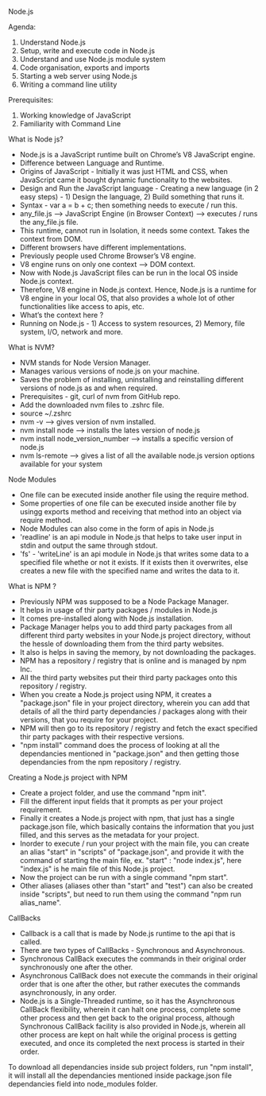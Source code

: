 Node.js

Agenda:
1. Understand Node.js
2. Setup, write and execute code in Node.js
3. Understand and use Node.js module system
4. Code organisation, exports and imports
5. Starting a web server using Node.js
6. Writing a command line utility

Prerequisites:
1. Working knowledge of JavaScript
2. Familiarity with Command Line

What is Node js?
- Node.js is a JavaScript runtime built on Chrome’s V8 JavaScript engine.
- Difference between Language and Runtime.
- Origins of JavaScript - Initially it was just HTML and CSS, when JavaScript came it bought dynamic functionality to the websites.
- Design and Run the JavaScript language - Creating a new language (in 2 easy steps) - 1) Design the language, 2) Build something that runs it.
- Syntax - var a = b + c; then something needs to execute / run  this.
- any_file.js ——> JavaScript Engine (in Browser Context) ——> executes / runs the any_file.js file.
- This runtime, cannot run in Isolation, it needs some context. Takes the context from DOM.
- Different browsers have different implementations.
- Previously people used Chrome Browser’s V8 engine.
- V8 engine runs on only one context ——> DOM context.
- Now with Node.js JavaScript files can be run in the local OS inside Node.js context.
- Therefore, V8 engine in Node.js context.
Hence, Node.js is a runtime for V8 engine in your local OS, that also provides a whole lot of other functionalities like access to apis, etc.
- What’s the context here ? 
- Running on Node.js - 1) Access to system resources, 2) Memory, file system, I/O, network and more.

What is NVM?
- NVM stands for Node Version Manager.
- Manages various versions of node.js on your machine.
- Saves the problem of installing, uninstalling and reinstalling different versions of node.js as and when required.
- Prerequisites - git, curl of nvm from GitHub repo.
- Add the downloaded nvm files to .zshrc file.
- source ~/.zshrc
- nvm -v ——> gives version of nvm installed.
- nvm install node ——> installs the lates version of node.js
- nvm install node_version_number ——> installs a specific version of node.js
- nvm ls-remote ——> gives a list of all the available node.js version options available for your system

Node Modules
- One file can be executed inside another file using the require method.
- Some properties of one file can be executed inside another file by usingg exports method and receiving that method into an object via require method.
- Node Modules can also come in the form of apis in Node.js
- 'readline' is an api module in Node.js that helps to take user input in stdin and output the same through stdout.
- 'fs' - 'writeLine' is an api module in Node.js that writes some data to a specified file whethe or not it exists. If it exists then it overwrites, else creates a new file with the specified name and writes the data to it. 

What is NPM ?
- Previously NPM was supposed to be a Node Package Manager.
- It helps in usage of thir party packages / modules in Node.js
- It comes pre-installed along with Node.js installation.
- Package Manager helps you to add third party packages from all different third party websites in your Node.js project directory, without the hessle of downloading them from the third party websites.
- It also is helps in saving the memory, by not downloading the packages.
- NPM has a repository / registry that is online and is managed by npm Inc.
- All the third party websites put their third party packages onto this repository / registry.
- When you create a Node.js project using NPM, it creates a "package.json" file in your project directory, wherein you can add that details of all the third party dependancies / packages along with their versions, that you require for your project.
- NPM will then go to its repository / registry and fetch the exact specified thir party packages with their respective versions.
- "npm install" command does the process of looking at all the dependancies mentioned in "package.json" and then getting those dependancies from the npm repository / registry. 

Creating a Node.js project with NPM
- Create a project folder, and use the command "npm init".
- Fill the different input fields that it prompts as per your project requirement.
- Finally it creates a Node.js project with npm, that just has a single package.json file, which basically contains the information that you just filled, and this serves as the metadata for your project.
- Inorder to execute / run your project with the main file, you can create an alias "start" in "scripts" of "package.json", and provide it with the command of starting the main file, ex. "start" : "node index.js", here "index.js" is he main file of this Node.js project.
- Now the project can be run with a single command "npm start".
- Other aliases (aliases other than "start" and "test") can also be created inside "scripts", but need to run them using the command "npm run alias_name".

CallBacks
- Callback is a call that is made by Node.js runtime to the api that is called.
- There are two types of CallBacks - Synchronous and Asynchronous.
- Synchronous CallBack executes the commands in their original order synchronously one after the other.
- Asynchronous CallBack does not execute the commands in their original order that is one after the other, but rather executes the commands asynchronously, in any order.
- Node.js is a Single-Threaded runtime, so it has the Asynchronous CallBack flexibility, wherein it can halt one process, complete some other process and then get back to the original process, although Synchronous CallBack facility is also provided in Node.js, wherein all other process are kept on halt while the original process is getting executed, and once its completed the next process is started in their order.

To download all dependancies inside sub project folders, run "npm install", it will install all the dependancies mentioned inside package.json file dependancies field into node_modules folder.